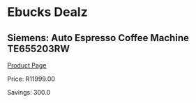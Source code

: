 
# Ebucks Dealz
## Siemens: Auto Espresso Coffee Machine TE655203RW
[Product Page](https://www.ebucks.com/web/shop/productSelected.do?prodId=1158934123&catId=704984897)

Price: R11999.00

Savings: 300.0


	